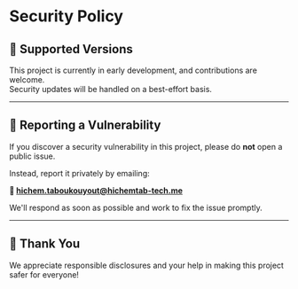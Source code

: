 # Security Policy

## 📅 Supported Versions

This project is currently in early development, and contributions are welcome.  
Security updates will be handled on a best-effort basis.

---

## 🐞 Reporting a Vulnerability

If you discover a security vulnerability in this project, please do **not** open a public issue.

Instead, report it privately by emailing:

**📧 hichem.taboukouyout@hichemtab-tech.me**

We'll respond as soon as possible and work to fix the issue promptly.

---

## 🤝 Thank You

We appreciate responsible disclosures and your help in making this project safer for everyone!

